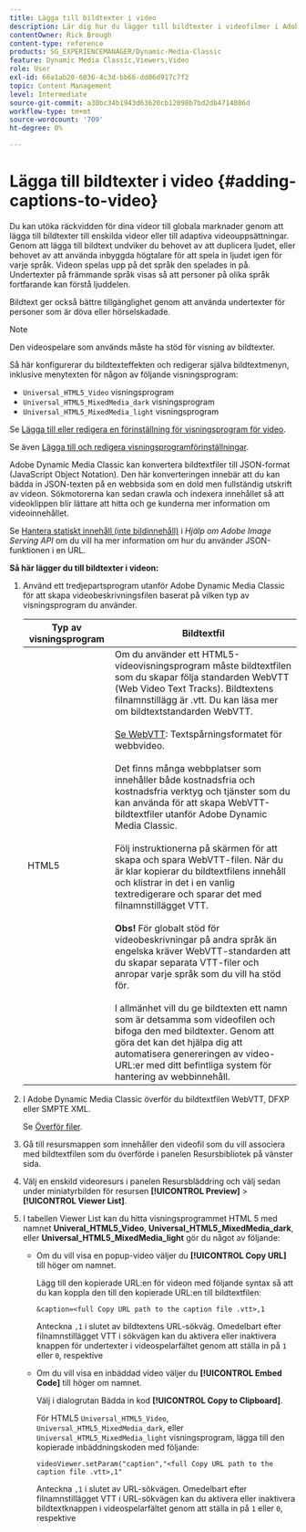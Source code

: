 ```yaml
---
title: Lägga till bildtexter i video
description: Lär dig hur du lägger till bildtexter i videofilmer i Adobe Dynamic Media Classic.
contentOwner: Rick Brough
content-type: reference
products: SG_EXPERIENCEMANAGER/Dynamic-Media-Classic
feature: Dynamic Media Classic,Viewers,Video
role: User
exl-id: 66a1ab20-6036-4c3d-bb66-dd06d917c7f2
topic: Content Management
level: Intermediate
source-git-commit: a30bc34b1943d63620cb12098b7bd2db4714086d
workflow-type: tm+mt
source-wordcount: '709'
ht-degree: 0%

---
```


# Lägga till bildtexter i video {#adding-captions-to-video}

Du kan utöka räckvidden för dina videor till globala marknader genom att lägga till bildtexter till enskilda videor eller till adaptiva videouppsättningar. Genom att lägga till bildtext undviker du behovet av att duplicera ljudet, eller behovet av att använda inbyggda högtalare för att spela in ljudet igen för varje språk. Videon spelas upp på det språk den spelades in på. Undertexter på främmande språk visas så att personer på olika språk fortfarande kan förstå ljuddelen.

Bildtext ger också bättre tillgänglighet genom att använda undertexter för personer som är döva eller hörselskadade.

>[!NOTE]
>
>Den videospelare som används måste ha stöd för visning av bildtexter.

Så här konfigurerar du bildtexteffekten och redigerar själva bildtextmenyn, inklusive menytexten för någon av följande visningsprogram:

* `Universal_HTML5_Video` visningsprogram
* `Universal_HTML5_MixedMedia_dark` visningsprogram
* `Universal_HTML5_MixedMedia_light` visningsprogram

Se [Lägga till eller redigera en förinställning för visningsprogram för video](previewing-videos-video-viewer.md#adding_or_editing_a_video_viewer_preset).

Se även [Lägga till och redigera visningsprogramförinställningar](application-setup.md#adding_and_editing_viewer_presets).

Adobe Dynamic Media Classic kan konvertera bildtextfiler till JSON-format (JavaScript Object Notation). Den här konverteringen innebär att du kan bädda in JSON-texten på en webbsida som en dold men fullständig utskrift av videon. Sökmotorerna kan sedan crawla och indexera innehållet så att videoklippen blir lättare att hitta och ge kunderna mer information om videoinnehållet.

Se [Hantera statiskt innehåll (inte bildinnehåll)](https://experienceleague.adobe.com/docs/dynamic-media-developer-resources/image-serving-api/image-serving-api/c-serving-static-nonimage-contents.html?lang=en#image-serving-api) i *Hjälp om Adobe Image Serving API* om du vill ha mer information om hur du använder JSON-funktionen i en URL.

**Så här lägger du till bildtexter i videon:**

1. Använd ett tredjepartsprogram utanför Adobe Dynamic Media Classic för att skapa videobeskrivningsfilen baserat på vilken typ av visningsprogram du använder.

   | Typ av visningsprogram | Bildtextfil |
   |--- |--- |
   | HTML5 | Om du använder ett HTML5-videovisningsprogram måste bildtextfilen som du skapar följa standarden WebVTT (Web Video Text Tracks). Bildtextens filnamnstillägg är .vtt. Du kan läsa mer om bildtextstandarden WebVTT.<br><br>[Se WebVTT](https://w3c.github.io/webvtt/): Textspårningsformatet för webbvideo. <br><br>Det finns många webbplatser som innehåller både kostnadsfria och kostnadsfria verktyg och tjänster som du kan använda för att skapa WebVTT-bildtextfiler utanför Adobe Dynamic Media Classic. <br><br>Följ instruktionerna på skärmen för att skapa och spara WebVTT-filen. När du är klar kopierar du bildtextfilens innehåll och klistrar in det i en vanlig textredigerare och sparar det med filnamnstillägget VTT. <br><br><b>Obs!</b> För globalt stöd för videobeskrivningar på andra språk än engelska kräver WebVTT-standarden att du skapar separata VTT-filer och anropar varje språk som du vill ha stöd för. <br><br>I allmänhet vill du ge bildtexten ett namn som är detsamma som videofilen och bifoga den med bildtexter. Genom att göra det kan det hjälpa dig att automatisera genereringen av video-URL:er med ditt befintliga system för hantering av webbinnehåll. |

1. I Adobe Dynamic Media Classic överför du bildtextfilen WebVTT, DFXP eller SMPTE XML.

   Se [Överför filer](uploading-files.md#uploading_files).

1. Gå till resursmappen som innehåller den videofil som du vill associera med bildtextfilen som du överförde i panelen Resursbibliotek på vänster sida.
1. Välj en enskild videoresurs i panelen Resursbläddring och välj sedan under miniatyrbilden för resursen **[!UICONTROL Preview]** > **[!UICONTROL Viewer List]**.
1. I tabellen Viewer List kan du hitta visningsprogrammet HTML 5 med namnet **Univeral_HTML5_Video**, **Universal_HTML5_MixedMedia_dark**, eller **Universal_HTML5_MixedMedia_light** gör du något av följande:

   * Om du vill visa en popup-video väljer du **[!UICONTROL Copy URL]** till höger om namnet.

     Lägg till den kopierade URL:en för videon med följande syntax så att du kan koppla den till den kopierade URL:en till bildtextfilen:

     `&caption=<full Copy URL path to the caption file .vtt>,1`

     Anteckna `,1` i slutet av bildtextens URL-sökväg. Omedelbart efter filnamnstillägget VTT i sökvägen kan du aktivera eller inaktivera knappen för undertexter i videospelarfältet genom att ställa in på `1` eller `0`, respektive

   * Om du vill visa en inbäddad video väljer du **[!UICONTROL Embed Code]** till höger om namnet.

     Välj i dialogrutan Bädda in kod **[!UICONTROL Copy to Clipboard]**.

     För HTML5 `Universal_HTML5_Video`, `Universal_HTML5_MixedMedia_dark`, eller `Universal_HTML5_MixedMedia_light` visningsprogram, lägga till den kopierade inbäddningskoden med följande:

     `videoViewer.setParam("caption","<full Copy URL path to the caption file .vtt>,1"`

     Anteckna `,1` i slutet av URL-sökvägen. Omedelbart efter filnamnstillägget VTT i URL-sökvägen kan du aktivera eller inaktivera bildtextknappen i videospelarfältet genom att ställa in på `1` eller `0`, respektive
